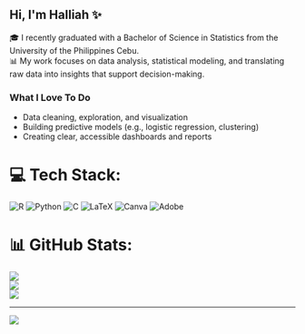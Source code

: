 ## Hi, I'm Halliah ✨

🎓 I recently graduated with a Bachelor of Science in Statistics from the University of the Philippines Cebu.  
📊 My work focuses on data analysis, statistical modeling, and translating raw data into insights that support decision-making.

### What I Love To Do
- Data cleaning, exploration, and visualization
- Building predictive models (e.g., logistic regression, clustering)
- Creating clear, accessible dashboards and reports


# 💻 Tech Stack:
![R](https://img.shields.io/badge/r-%23276DC3.svg?style=for-the-badge&logo=r&logoColor=white) ![Python](https://img.shields.io/badge/python-3670A0?style=for-the-badge&logo=python&logoColor=ffdd54) ![C](https://img.shields.io/badge/c-%2300599C.svg?style=for-the-badge&logo=c&logoColor=white) ![LaTeX](https://img.shields.io/badge/latex-%23008080.svg?style=for-the-badge&logo=latex&logoColor=white) ![Canva](https://img.shields.io/badge/Canva-%2300C4CC.svg?style=for-the-badge&logo=Canva&logoColor=white) ![Adobe](https://img.shields.io/badge/adobe-%23FF0000.svg?style=for-the-badge&logo=adobe&logoColor=white)
# 📊 GitHub Stats:
![](https://github-readme-stats.vercel.app/api?username=halliyuh&theme=midnight-purple&hide_border=false&include_all_commits=false&count_private=false)<br/>
![](https://nirzak-streak-stats.vercel.app/?user=halliyuh&theme=midnight-purple&hide_border=false)<br/>
![](https://github-readme-stats.vercel.app/api/top-langs/?username=halliyuh&theme=midnight-purple&hide_border=false&include_all_commits=false&count_private=false&layout=compact)

---
[![](https://visitcount.itsvg.in/api?id=halliyuh&icon=0&color=0)](https://visitcount.itsvg.in)

<!-- Proudly created with GPRM ( https://gprm.itsvg.in ) -->
